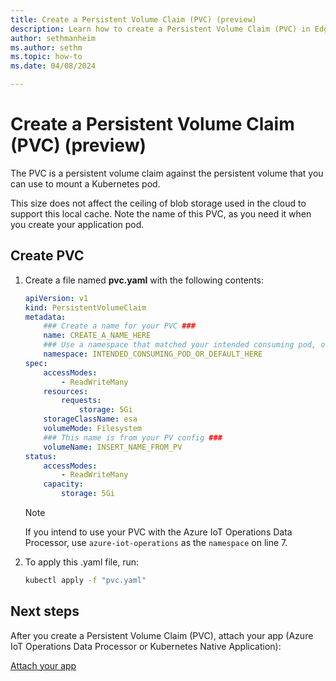 ```yaml
---
title: Create a Persistent Volume Claim (PVC) (preview)
description: Learn how to create a Persistent Volume Claim (PVC) in Edge Storage Accelerator.
author: sethmanheim
ms.author: sethm
ms.topic: how-to
ms.date: 04/08/2024

---
```


# Create a Persistent Volume Claim (PVC) (preview)

The PVC is a persistent volume claim against the persistent volume that you can use to mount a Kubernetes pod.

This size does not affect the ceiling of blob storage used in the cloud to support this local cache. Note the name of this PVC, as you need it when you create your application pod.  

## Create PVC

1. Create a file named **pvc.yaml** with the following contents:

   ```yaml
   apiVersion: v1 
   kind: PersistentVolumeClaim 
   metadata:
       ### Create a name for your PVC ###
       name: CREATE_A_NAME_HERE
       ### Use a namespace that matched your intended consuming pod, or "default" ###
       namespace: INTENDED_CONSUMING_POD_OR_DEFAULT_HERE
   spec: 
       accessModes: 
           - ReadWriteMany 
       resources: 
           requests: 
               storage: 5Gi 
       storageClassName: esa
       volumeMode: Filesystem
       ### This name is from your PV config ###
       volumeName: INSERT_NAME_FROM_PV
   status: 
       accessModes: 
           - ReadWriteMany 
       capacity: 
           storage: 5Gi
   ```

   > [!NOTE]
   > If you intend to use your PVC with the Azure IoT Operations Data Processor, use `azure-iot-operations` as the `namespace` on line 7.

1. To apply this .yaml file, run:

    ```bash
    kubectl apply -f "pvc.yaml"
    ```

## Next steps

After you create a Persistent Volume Claim (PVC), attach your app (Azure IoT Operations Data Processor or Kubernetes Native Application):

[Attach your app](attach-app.md)
